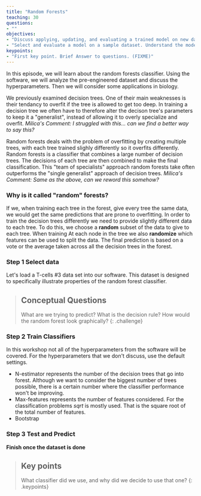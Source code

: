 ```yaml
---
title: "Random Forests"
teaching: 30
questions:
- ""
objectives:
- "Discuss applying, updating, and evaluating a trained model on new data."
- "Select and evaluate a model on a sample dataset. Understand the models' complexity and limitations."
keypoints:
- "First key point. Brief Answer to questions. (FIXME)"
---
```


In this episode, we will learn about the random forests classifier. 
Using the software, we will analyze the pre-engineered dataset and discuss the hyperparameters. 
Then we will consider some applications in biology. 

We previously examined decision trees. 
One of their main weaknesses is their tendancy to overfit if the tree is allowed to get too deep. 
In training a decision tree we often have to therefore alter the decison tree's parameters to keep it a "generalist", instead of allowing it to overly specialize and overfit. *Milica's Comment: I struggled with this... can we find a better way to say this?*

Random forests deals with the problem of overfitting by creating multiple trees, with each tree trained slighly differently so it overfits differently.
Random forests is a classifier that combines a large number of decision trees.
The decisions of each tree are then combined to make the final classification.
This "team of specialists" approach random forests take often outperforms the "single generalist" approach of decision trees. *Milica's Comment: Same as the above, can we reword this somehow?*

### Why is it called "random" forests?

If we, when training each tree in the forest, give every tree the same data, we would get the same predictions that are prone to overfitting. 
In order to train the decision trees differently we need to provide slightly different data to each tree. 
To do this, we choose a **random** subset of the data to give to each tree. 
When training At each node in the tree we also **randomize** which features can be used to split the data.
The final prediction is based on a vote or the average taken across all the decision trees in the forest.


### Step 1 Select data

Let's load a T-cells #3 data set into our software. 
This dataset is designed to specifically illustrate properties of the random forest classifier.

> ## Conceptual Questions
>
> What are we trying to predict? 
> What is the decision rule?
> How would the random forest look graphically?
{: .challenge}

### Step 2 Train Classifiers

In this workshop not all of the hyperparameters from the software will be covered.
For the hyperparameters that we don't discuss, use the default settings. 
- N-estimator represents the number of the decision trees that go into forest. Although we want to consider the biggest number of trees possible, there is a certain number where the classifier performance won't be improving. 
- Max-features represents the number of features considered. For the classification problems *sqrt* is mostly used. That is the square root of the total number of features.
- Bootstrap 


### Step 3 Test and Predict

**Finish once the dataset is done**

> ## Key points
>
> What classifier did we use, and why did we decide to use that one?
{: .keypoints}
